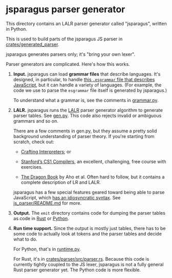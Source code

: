 # jsparagus parser generator

This directory contains an LALR parser generator called "jsparagus",
written in Python.

This is used to build parts of the jsparagus JS parser in
[crates/generated_parser](https://github.com/mozilla-spidermonkey/jsparagus/blob/master/crates/generated_parser/).

jsparagus generates parsers only; it's "bring your own lexer".

Parser generators are complicated. Here's how this works.

1.  **Input.** jsparagus can load **grammar files** that describe languages.
    It's designed, in particular, to handle
    [this `.esgrammar` file that describes JavaScript](https://github.com/jorendorff/jsparagus/blob/master/js_parser/es-simplified.esgrammar),
    but it can handle a variety of languages.
    (For example, the code we use to parse the `esgrammar` file itself
    is generated by jsparagus.)

    To understand what a grammar is, see the comments in
    [grammar.py](https://github.com/jorendorff/jsparagus/blob/master/jsparagus/grammar.py).

2.  **LALR.** jsparagus runs the
    [LALR](https://en.wikipedia.org/wiki/LALR_parser) parser generator
    algorithm to generate parser tables. See
    [gen.py](https://github.com/jorendorff/jsparagus/blob/master/jsparagus/gen.py).
    This code also rejects invalid or ambiguous grammars and so on.

    There are a few comments in gen.py, but they assume a pretty solid
    background understanding of parser theory. If you're starting from
    scratch, check out:

    *   [Crafting
        Interpreters](http://craftinginterpreters.com/contents.html); or

    *   [Stanford’s CS1 Compilers](https://lagunita.stanford.edu/courses/Engineering/Compilers/Fall2014/about),
        an excellent, challenging, free course with exercises.

    *   [The Dragon
        Book](https://en.wikipedia.org/wiki/Compilers:_Principles,_Techniques,_and_Tools)
        by Aho et al. Often hard to follow, but it contains a
        complete description of LR and LALR.

    jsparagus has a few special features geared toward being able to parse
    JavaScript, which [has an idiosyncratic syntax](https://github.com/mozilla-spidermonkey/jsparagus/blob/master/js-quirks.md#js-syntactic-quirks).
    See [js_parser/README.md](https://github.com/mozilla-spidermonkey/jsparagus/tree/master/js_parser)
    for more.

3.  **Output.** The `emit` directory contains code for dumping the parser tables as
    code in [Rust](https://github.com/jorendorff/jsparagus/blob/master/jsparagus/emit/rust.py)
    or [Python](https://github.com/jorendorff/jsparagus/blob/master/jsparagus/emit/python.py).

4.  **Run time support.** Since the output is mostly just tables, there
    has to be some code to actually look at tokens and the parser tables
    and decide what to do.

    For Python, that's in
    [runtime.py](https://github.com/jorendorff/jsparagus/blob/master/jsparagus/runtime.py).
    
    For Rust, it's in
    [crates/parser/src/parser.rs](https://github.com/jorendorff/jsparagus/blob/master/crates/parser/src/parser.rs).
    Because this code is currently tightly coupled to the JS lexer,
    jsparagus is not a fully general Rust parser generator yet.
    The Python code is more flexible.

